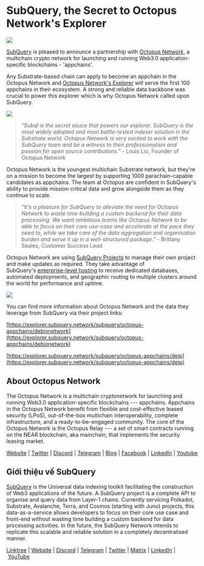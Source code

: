 # SubQuery, the Secret to Octopus Network's Explorer

![](https://miro.medium.com/max/1400/0*L-iwfkjolqMgQFdZ)

[SubQuery](https://subquery.network/) is pleased to announce a partnership with [Octopus Network](https://oct.network/), a multichain crypto network for launching and running Web3.0 application-specific blockchains - 'appchains'.

Any Substrate-based chain can apply to become an appchain in the Octopus Network and [Octopus Network's Explorer](https://explorer.mainnet.oct.network/?appchain=myriad#/home) will serve the first 100 appchains in their ecosystem. A strong and reliable data backbone was crucial to power this explorer which is why Octopus Network called upon SubQuery.

![](https://miro.medium.com/max/1400/0*D2Sw6oStmTwXntdy)

> _"Subql is the secret sauce that powers our explorer. SubQuery is the most widely adopted and most battle-tested indexer solution in the Substrate world. Octopus Network is very excited to work with the SubQuery team and be a witness to their professionalism and passion for open source contributions."_ - Louis Liu, Founder of Octopus Network

Octopus Network is the youngest multichain Substrate network, but they're on a mission to become the largest by supporting 1000 parachain-capable candidates as appchains. The team at Octopus are confident in SubQuery's ability to provide mission critical data and grow alongside them as they continue to scale.

> _"It's a pleasure for SubQuery to alleviate the need for Octopus Network to waste time building a custom backend for their data processing. We want ambitious teams like Octopus Network to be able to focus on their core use-case and accelerate at the pace they need to, while we take care of the data aggregation and organisation burden and serve it up in a well-structured package."_ - Brittany Seales, Customer Success Lead

Octopus Network are using [SubQuery Projects](https://project.subquery.network/) to manage their own project and make updates as required. They take advantage of SubQuery's [enterprise-level hosting](../blogs/20211228-enterprise-hosted.md) to receive dedicated databases, automated deployments, and geographic routing to multiple clusters around the world for performance and uptime.

![](https://miro.medium.com/max/1400/0*1Rka7djNvrRgmstE)

You can find more information about Octopus Network and the data they leverage from SubQuery via their project links:

[https://explorer.subquery.network/subquery/octopus-appchains/debionetwork](https://explorer.subquery.network/subquery/octopus-appchains/debionetwork)

[https://explorer.subquery.network/subquery/octopus-appchains/deip](https://explorer.subquery.network/subquery/octopus-appchains/deip)

## About Octopus Network

The Octopus Network is a multichain cryptonetwork for launching and running Web3.0 application-specific blockchains --- appchains. Appchains in the Octopus Network benefit from flexible and cost-effective leased security (LPoS), out-of-the-box multichain interoperability, complete infrastructure, and a ready-to-be-engaged community. The core of the Octopus Network is the Octopus Relay --- a set of smart contracts running on the NEAR blockchain, aka mainchain, that implements the security leasing market.

[Website](https://oct.network/) | [Twitter](https://twitter.com/oct_network) | [Discord](https://discord.com/invite/6GTJBkZA9Q) | [Telegram](https://t.me/octopusnetwork) | [Blog](https://medium.com/@octopuswolfi82021) | [Facebook](https://www.facebook.com/TheOctopusNetwork/) | [LinkedIn](https://www.linkedin.com/company/theoctopusnetwork) | [Youtube](https://www.youtube.com/channel/UCkMYDmXdgjCBTBggSEAy0ZQ?sub_confirmation=1)

## Giới thiệu về SubQuery

[SubQuery](https://subquery.network/) is the Universal data indexing toolkit facilitating the construction of Web3 applications of the future. A SubQuery project is a complete API to organise and query data from Layer-1 chains. Currently servicing Polkadot, Substrate, Avalanche, Terra, and Cosmos (starting with Juno) projects, this data-as-a-service allows developers to focus on their core use case and front-end without wasting time building a custom backend for data processing activities. In the future, the SubQuery Network intends to replicate this scalable and reliable solution in a completely decentralised manner.

​​[Linktree](https://linktr.ee/subquerynetwork) | [Website](https://subquery.network/) | [Discord](https://discord.com/invite/78zg8aBSMG) | [Telegram](https://t.me/subquerynetwork) | [Twitter](https://twitter.com/subquerynetwork) | [Matrix](https://matrix.to/#/#subquery:matrix.org) | [LinkedIn](https://www.linkedin.com/company/subquery) | [YouTube](https://www.youtube.com/channel/UCi1a6NUUjegcLHDFLr7CqLw)
